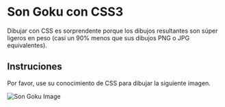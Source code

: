 # Son Goku con CSS3

Dibujar con CSS es sorprendente porque los dibujos resultantes son súper ligeros en peso (casi un 90% menos que sus dibujos PNG o JPG equivalentes).

## Instruciones

Por favor, use su conocimiento de CSS para dibujar la siguiente imagen.

![Son Goku Image](https://github.com/breatheco-de/exercise-css-drawing-goku/blob/master/preview.gif?raw=true)

